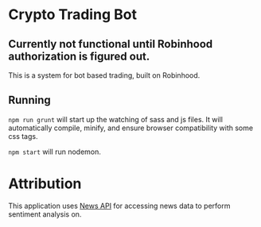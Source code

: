 # Crypto Trading Bot
## Currently not functional until Robinhood authorization is figured out.
This is a system for bot based trading, built on Robinhood.

## Running
```npm run grunt``` will start up the watching of sass and js files. It will automatically compile, minify, and ensure browser compatibility with some css tags.

```npm start``` will run nodemon.

# Attribution

This application uses [News API](https://newsapi.org) for accessing news data to perform sentiment analysis on.
